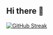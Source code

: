 ## Hi there 👋

[![GitHub Streak](https://streak-stats.demolab.com?user=VineetMittal007&theme=dark&hide_border=true&date_format=M%20j%5B%2C%20Y%5D&mode=weekly&hide_longest_streak=true)](https://git.io/streak-stats)
<!--
**VineetMittal007/VineetMittal007** is a ✨ _special_ ✨ repository because its `README.md` (this file) appears on your GitHub profile.

Here are some ideas to get you started:

- 🔭 I’m currently working on ...
- 🌱 I’m currently learning ...
- 👯 I’m looking to collaborate on ...
- 🤔 I’m looking for help with ...
- 💬 Ask me about ...
- 📫 How to reach me: ...
- 😄 Pronouns: ...
- ⚡ Fun fact: ...
-->
